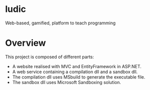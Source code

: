 ludic
=====

Web-based, gamified, platform to teach programming

Overview
========

This project is composed of different parts:
- A website realised with MVC and EntityFramework in ASP.NET.
- A web service containing a compilation dll and a sandbox dll.
- The compilation dll uses MSbuild to generate the executable file.
- The sandbox dll uses Microsoft Sandboxing solution.
